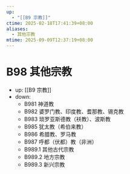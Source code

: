 ```yaml
---
up:
  - "[[B9 宗教]]"
ctime: 2025-02-18T17:41:39+08:00
aliases:
  - 其他宗教
mtime: 2025-09-09T12:37:19+08:00
---
```


# B98 其他宗教

- up: [[B9 宗教]]
- down:	
	- B981 神道教
	- B982 婆罗门教、印度教、耆那教、锡克教
	- B983 琐罗亚斯德教（袄教）、波斯教
	- B985 犹太教（希伯来教）
	- B986 希腊教、罗马教
	- B987 呼都（伏都）教（非洲）
	- B989.1 其他古代宗教
	- B989.2 地方宗教
	- B989.3 新兴宗教
	
